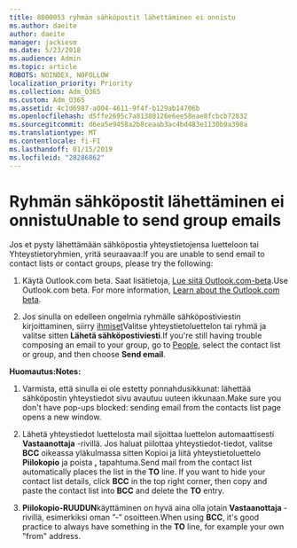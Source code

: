```yaml
---
title: 8000053 ryhmän sähköpostit lähettäminen ei onnistu
ms.author: daeite
author: daeite
manager: jackiesm
ms.date: 5/23/2018
ms.audience: Admin
ms.topic: article
ROBOTS: NOINDEX, NOFOLLOW
localization_priority: Priority
ms.collection: Adm_O365
ms.custom: Adm_O365
ms.assetid: 4c1d6987-a004-4611-9f4f-b129ab14706b
ms.openlocfilehash: d5ffe2695c7a81380126e6ee58eae8fcbcb72832
ms.sourcegitcommit: d6ea5e9458a2b8ceaab3ac4bd483e1130b9a398a
ms.translationtype: MT
ms.contentlocale: fi-FI
ms.lasthandoff: 01/15/2019
ms.locfileid: "28286862"
---
```

# <a name="unable-to-send-group-emails"></a><span data-ttu-id="656c7-102">Ryhmän sähköpostit lähettäminen ei onnistu</span><span class="sxs-lookup"><span data-stu-id="656c7-102">Unable to send group emails</span></span>

<span data-ttu-id="656c7-103">Jos et pysty lähettämään sähköpostia yhteystietojensa luetteloon tai Yhteystietoryhmien, yritä seuraavaa:</span><span class="sxs-lookup"><span data-stu-id="656c7-103">If you are unable to send email to contact lists or contact groups, please try the following:</span></span>
  
1. <span data-ttu-id="656c7-p101">Käytä Outlook.com beta. Saat lisätietoja, [Lue siitä Outlook.com-beta](https://support.office.com/article/e2261c7f-d413-4084-8f22-21282f42d8cf).</span><span class="sxs-lookup"><span data-stu-id="656c7-p101">Use Outlook.com beta. For more information, [Learn about the Outlook.com beta](https://support.office.com/article/e2261c7f-d413-4084-8f22-21282f42d8cf).</span></span>
    
2. <span data-ttu-id="656c7-106">Jos sinulla on edelleen ongelmia ryhmälle sähköpostiviestin kirjoittaminen, siirry [ihmiset](https://outlook.live.com/people/)Valitse yhteystietoluettelon tai ryhmä ja valitse sitten **Lähetä sähköpostiviesti**.</span><span class="sxs-lookup"><span data-stu-id="656c7-106">If you're still having trouble composing an email to your group, go to [People](https://outlook.live.com/people/), select the contact list or group, and then choose **Send email**.</span></span>
    
 <span data-ttu-id="656c7-107">**Huomautus:**</span><span class="sxs-lookup"><span data-stu-id="656c7-107">**Notes:**</span></span>
  
1. <span data-ttu-id="656c7-108">Varmista, että sinulla ei ole estetty ponnahdusikkunat: lähettää sähköpostin yhteystiedot sivu avautuu uuteen ikkunaan.</span><span class="sxs-lookup"><span data-stu-id="656c7-108">Make sure you don't have pop-ups blocked: sending email from the contacts list page opens a new window.</span></span>
    
2. <span data-ttu-id="656c7-p102">Lähetä yhteystiedot luettelosta mail sijoittaa luettelon automaattisesti **Vastaanottaja** -rivillä. Jos haluat piilottaa yhteystiedot-tiedot, valitse **BCC** oikeassa yläkulmassa sitten Kopioi ja liitä yhteystietoluettelo **Piilokopio** ja poista **,** tapahtuma.</span><span class="sxs-lookup"><span data-stu-id="656c7-p102">Send mail from the contact list automatically places the list in the **TO** line. If you want to hide your contact list details, click **BCC** in the top right corner, then copy and paste the contact list into **BCC** and delete the **TO** entry.</span></span> 
    
3. <span data-ttu-id="656c7-111">**Piilokopio-RUUDUN**käyttäminen on hyvä aina olla jotain **Vastaanottaja** -rivillä, esimerkiksi oman ”-” osoitteen.</span><span class="sxs-lookup"><span data-stu-id="656c7-111">When using **BCC**, it's good practice to always have something in the **TO** line, for example your own "from" address.</span></span> 
    

